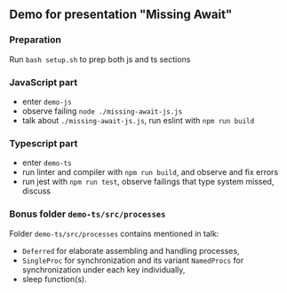 ## Demo for presentation "Missing Await"

### Preparation
Run `bash setup.sh` to prep both js and ts sections

### JavaScript part
 - enter `demo-js`
 - observe failing `node ./missing-await-js.js`
 - talk about `./missing-await-js.js`, run eslint with `npm run build`

### Typescript part
 - enter `demo-ts`
 - run linter and compiler with `npm run build`, and observe and fix errors
 - run jest with `npm run test`, observe failings that type system missed, discuss

### Bonus folder `demo-ts/src/processes`
Folder `demo-ts/src/processes` contains mentioned in talk:
 - `Deferred` for elaborate assembling and handling processes,
 - `SingleProc` for synchronization and its variant `NamedProcs` for synchronization under each key individually,
 - sleep function(s).
